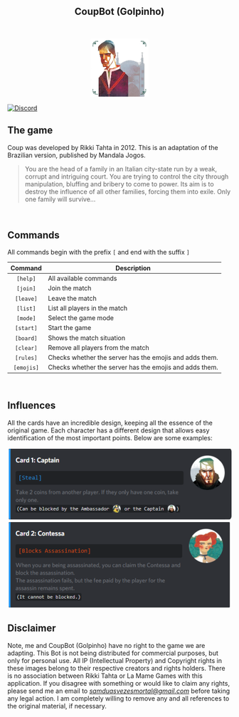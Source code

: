 <h2 align="center">CoupBot (Golpinho)</h2>
<br />
<p align="center">
  <img src="src/assets/images/coup.png" width="130" height="130" />
</p>

[![Discord](https://discordapp.com/api/guilds/692521354020520026/widget.png)](https://discord.gg/5dUCrH6)

## The game

Coup was developed by Rikki Tahta in 2012. This is an adaptation of the Brazilian version, published by Mandala Jogos.

> You are the head of a family in an Italian city-state run by a weak, corrupt and intriguing court. You are trying to control the city through manipulation, bluffing and bribery to come to power. Its aim is to destroy the influence of all other families, forcing them into exile. Only one family will survive...

<br />

## Commands

All commands begin with the prefix `[` and end with the suffix `]`

|  Command   | Description                                             |
| :--------: | ------------------------------------------------------- |
|  `[help]`  | All available commands                                  |
|  `[join]`  | Join the match                                          |
| `[leave]`  | Leave the match                                         |
|  `[list]`  | List all players in the match                           |
|  `[mode]`  | Select the game mode                                    |
| `[start]`  | Start the game                                          |
| `[board]`  | Shows the match situation                               |
| `[clear]`  | Remove all players from the match                       |
| `[rules]`  | Checks whether the server has the emojis and adds them. |
| `[emojis]` | Checks whether the server has the emojis and adds them. |

<br />

## Influences

All the cards have an incredible design, keeping all the essence of the original game. Each character has a different design that allows easy identification of the most important points. Below are some examples:

<img src="src/assets/images/cap-card.png" style="border-radius: 8px;" />
<img src="src/assets/images/cont-card.png" style="border-radius: 8px;" />

<br />

## Disclaimer

Note, me and CoupBot (Golpinho) have no right to the game we are adapting. This Bot is not being distributed for commercial purposes, but only for personal use. All IP (Intellectual Property) and Copyright rights in these images belong to their respective creators and rights holders. There is no association between Rikki Tahta or La Mame Games with this application. If you disagree with something or would like to claim any rights, please send me an email to [_<samduasvezesmortal@gmail.com>_](mailto:samduasvezesmortal@gmail.com) before taking any legal action. I am completely willing to remove any and all references to the original material, if necessary.
